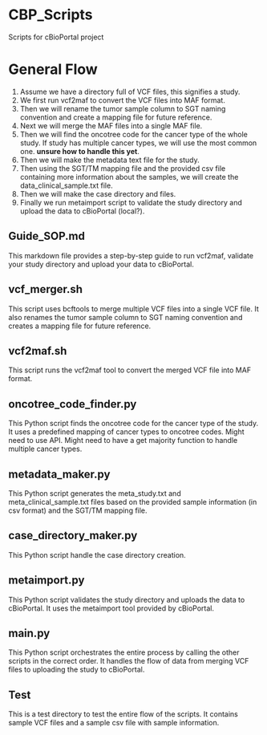 # CBP_Scripts
Scripts for cBioPortal project

# General Flow
1. Assume we have a directory full of VCF files, this signifies a study.
2. We first run vcf2maf to convert the VCF files into MAF format.
3. Then we will rename the tumor sample column to SGT naming convention and create a mapping file for future reference.
4. Next we will merge the MAF files into a single MAF file.
5. Then we will find the oncotree code for the cancer type of the whole study. If study has multiple cancer types, we will use the most common one. **unsure how to handle this yet**.
6. Then we will make the metadata text file for the study.
7. Then using the SGT/TM mapping file and the provided csv file containing more information about the samples, we will create the data_clinical_sample.txt file.
8. Then we will make the case directory and files.
9. Finally we run metaimport script to validate the study directory and upload the data to cBioPortal (local?).

## Guide_SOP.md
This markdown file provides a step-by-step guide to run vcf2maf, validate your study directory and upload your data to cBioPortal.

## vcf_merger.sh
This script uses bcftools to merge multiple VCF files into a single VCF file. It also renames the tumor sample column to SGT naming convention and creates a mapping file for future reference.

## vcf2maf.sh
This script runs the vcf2maf tool to convert the merged VCF file into MAF format.

## oncotree_code_finder.py
This Python script finds the oncotree code for the cancer type of the study. It uses a predefined mapping of cancer types to oncotree codes. Might need to use API. Might need to have a get majority function to handle multiple cancer types.

## metadata_maker.py
This Python script generates the meta_study.txt and meta_clinical_sample.txt files based on the provided sample information (in csv format) and the SGT/TM mapping file.

## case_directory_maker.py
This Python script handle the case directory creation.

## metaimport.py
This Python script validates the study directory and uploads the data to cBioPortal. It uses the metaimport tool provided by cBioPortal.

## main.py
This Python script orchestrates the entire process by calling the other scripts in the correct order. It handles the flow of data from merging VCF files to uploading the study to cBioPortal.

## Test
This is a test directory to test the entire flow of the scripts. It contains sample VCF files and a sample csv file with sample information. 

